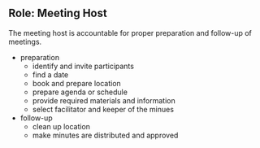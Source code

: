 ## Role: Meeting Host

The meeting host is accountable for proper preparation and follow-up of meetings.

* preparation
    - identify and invite participants
    - find a date
    - book and prepare location
    - prepare agenda or schedule
    - provide required materials and information
    - select facilitator and keeper of the minues
* follow-up
    - clean up location
    - make minutes are distributed and approved
    

